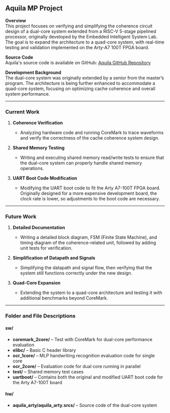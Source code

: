 ## Aquila MP Project

**Overview**  
This project focuses on verifying and simplifying the coherence circuit design of a dual-core system extended from a RISC-V 5-stage pipelined processor, originally developed by the Embedded Intelligent System Lab. The goal is to expand the architecture to a quad-core system, with real-time testing and validation implemented on the Arty-A7 100T FPGA board.

**Source Code**  
Aquila's source code is available on GitHub: [Aquila GitHub Repository](https://github.com/eisl-nctu/aquila)

**Development Background**  
The dual-core system was originally extended by a senior from the master’s program. The architecture is being further enhanced to accommodate a quad-core system, focusing on optimizing cache coherence and overall system performance.

---

### Current Work

1. **Coherence Verification**  
   - Analyzing hardware code and running CoreMark to trace waveforms and verify the correctness of the cache coherence system design.
   
2. **Shared Memory Testing**  
   - Writing and executing shared memory read/write tests to ensure that the dual-core system can properly handle shared memory operations.

3. **UART Boot Code Modification**  
   - Modifying the UART boot code to fit the Arty A7-100T FPGA board. Originally designed for a more expensive development board, the clock rate is lower, so adjustments to the boot code are necessary.

---

### Future Work

1. **Detailed Documentation**  
   - Writing a detailed block diagram, FSM (Finite State Machine), and timing diagram of the coherence-related unit, followed by adding unit tests for verification.

2. **Simplification of Datapath and Signals**  
   - Simplifying the datapath and signal flow, then verifying that the system still functions correctly under the new design.

3. **Quad-Core Expansion**  
   - Extending the system to a quad-core architecture and testing it with additional benchmarks beyond CoreMark.

---

### Folder and File Descriptions

#### sw/  
- **coremark_2core/** – Test with CoreMark for dual-core performance evaluation  
- **elibc/** – Basic C header library  
- **ocr_1core/** – MLP handwriting recognition evaluation code for single core  
- **ocr_2core/** – Evaluation code for dual core running in parallel  
- **test/** – Shared memory test cases  
- **uartboot/** – Contains both the original and modified UART boot code for the Arty A7-100T board  

#### hw/  
- **aquila_arty/aquila_arty.srcs/** – Source code of the dual-core system
